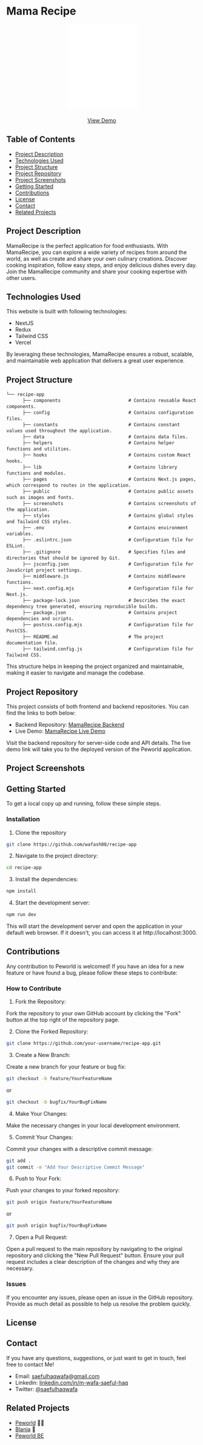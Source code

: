 # Mama Recipe

<div align="center">
  <img src="./public/images/logo.png">
  <br>
  <br>
  <a href="https://wafash-mama-recipe.vercel.app/">View Demo</a>
</div>

## Table of Contents

- [Project Description](#project-description)
- [Technologies Used](#technologies-used)
- [Project Structure](#project-structure)
- [Project Repository](#project-repository)
- [Project Screenshots](#project-screenshots)
- [Getting Started](#getting-started)
- [Contributions](#contributions)
- [License](#license)
- [Contact](#contact)
- [Related Projects](#related-projects)

## Project Description

MamaRecipe is the perfect application for food enthusiasts. With MamaRecipe, you can explore a wide variety of recipes from around the world, as well as create and share your own culinary creations. Discover cooking inspiration, follow easy steps, and enjoy delicious dishes every day. Join the MamaRecipe community and share your cooking expertise with other users.

## Technologies Used

This website is built with following technologies:

- NextJS
- Redux
- Tailwind CSS
- Vercel

By leveraging these technologies, MamaRecipe ensures a robust, scalable, and maintainable web application that delivers a great user experience.

## Project Structure

```
└── recipe-app
      ├── components                         # Contains reusable React components.
      ├── config                             # Contains configuration files.
      ├── constants                          # Contains constant values used throughout the application.
      ├── data                               # Contains data files.
      ├── helpers                            # Contains helper functions and utilities.
      ├── hooks                              # Contains custom React hooks.
      ├── lib                                # Contains library functions and modules.
      ├── pages                              # Contains Next.js pages, which correspond to routes in the application.
      ├── public                             # Contains public assets such as images and fonts.
      ├── screenshots                        # Contains screenshots of the application.
      ├── styles                             # Contains global styles and Tailwind CSS styles.
      ├── .env                               # Contains environment variables.
      ├── .eslintrc.json                     # Configuration file for ESLint.
      ├── .gitignore                         # Specifies files and directories that should be ignored by Git.
      ├── jsconfig.json                      # Configuration file for JavaScript project settings.
      ├── middleware.js                      # Contains middleware functions.
      ├── next.config.mjs                    # Configuration file for Next.js.
      ├── package-lock.json                  # Describes the exact dependency tree generated, ensuring reproducible builds.
      ├── package.json                       # Contains project dependencies and scripts.
      ├── postcss.config.mjs                 # Configuration file for PostCSS.
      ├── README.md                          # The project documentation file.
      ├── tailwind.config.js                 # Configuration file for Tailwind CSS.
```

This structure helps in keeping the project organized and maintainable, making it easier to navigate and manage the codebase.

## Project Repository

This project consists of both frontend and backend repositories. You can find the links to both below:

- Backend Repository: [MamaRecipe Backend](https://github.com/wafash08/mama-recipe-be)
- Live Demo: [MamaRecipe Live Demo](https://wafash-mama-recipe.vercel.app/)

Visit the backend repository for server-side code and API details. The live demo link will take you to the deployed version of the Peworld application.

## Project Screenshots

## Getting Started

To get a local copy up and running, follow these simple steps.

### Installation

1. Clone the repository

```sh
git clone https://github.com/wafash08/recipe-app
```

2. Navigate to the project directory:

```sh
cd recipe-app
```

3. Install the dependencies:

```sh
npm install
```

4. Start the development server:

```sh
npm run dev
```

This will start the development server and open the application in your default web browser. If it doesn't, you can access it at http://localhost:3000.

## Contributions

Any contribution to Peworld is welcomed! If you have an idea for a new feature or have found a bug, please follow these steps to contribute:

### How to Contribute

1. Fork the Repository:

Fork the repository to your own GitHub account by clicking the "Fork" button at the top right of the repository page.

2. Clone the Forked Repository:

```sh
git clone https://github.com/your-username/recipe-app.git
```

3. Create a New Branch:

Create a new branch for your feature or bug fix:

```sh
git checkout -b feature/YourFeatureName
```

or

```sh
git checkout -b bugfix/YourBugFixName
```

4. Make Your Changes:

Make the necessary changes in your local development environment.

5. Commit Your Changes:

Commit your changes with a descriptive commit message:

```sh
git add .
git commit -m "Add Your Descriptive Commit Message"
```

6. Push to Your Fork:

Push your changes to your forked repository:

```sh
git push origin feature/YourFeatureName
```

or

```sh
git push origin bugfix/YourBugFixName
```

7. Open a Pull Request:

Open a pull request to the main repository by navigating to the original repository and clicking the "New Pull Request" button. Ensure your pull request includes a clear description of the changes and why they are necessary.

### Issues

If you encounter any issues, please open an issue in the GitHub repository. Provide as much detail as possible to help us resolve the problem quickly.

## License

## Contact

If you have any questions, suggestions, or just want to get in touch, feel free to contact Me!

- Email: saefulhaqwafa@gmail.com
- Linkedin: [linkedin.com/in/m-wafa-saeful-haq](https://www.linkedin.com/in/m-wafa-saeful-haq)
- Twitter: [@saefulhaqwafa](https://x.com/saefulhaqwafa)

## Related Projects

- [Peworld](https://github.com/wafash08/recipe-app) 🧑‍🍳
- [Blanja](https://github.com/echestratus/BlanjaWebsiteProject) 🛒
- [Peworld BE](https://github.com/wafash08/be-peworld)
